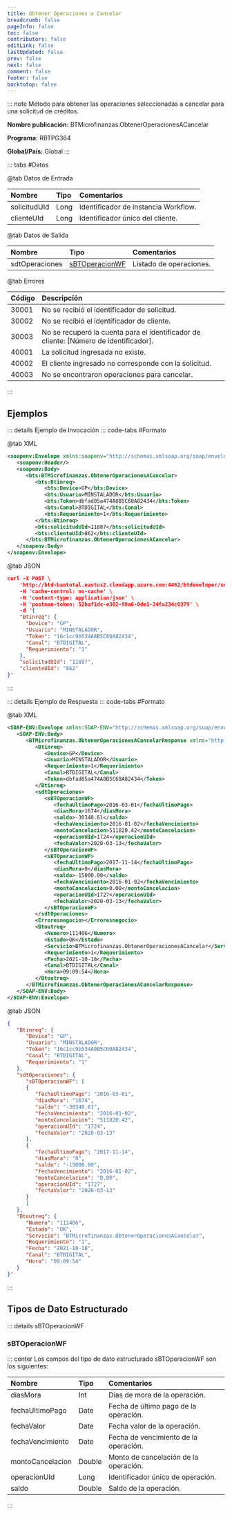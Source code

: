 ```yaml
---
title: Obtener Operaciones a Cancelar
breadcrumb: false
pageInfo: false
toc: false
contributors: false
editLink: false
lastUpdated: false
prev: false
next: false
comment: false
footer: false
backtotop: false
---
```


<!-- ABRE DATOS DEL MÉTODO -->
::: note Método para obtener las operaciones seleccionadas a cancelar para una solicitud de créditos.

**Nombre publicación:** BTMicrofinanzas.ObtenerOperacionesACancelar

**Programa:** RBTPG364

**Global/País:** Global
:::
<!-- CIERRA DATOS DEL MÉTODO -->

<!-- ABRE TABLA DE DATOS -->
::: tabs #Datos 

@tab Datos de Entrada

Nombre | Tipo | Comentarios
:--------- | :--------- | :---------
solicitudUId | Long | Identificador de instancia Workflow.
clienteUId | Long | Identificador único del cliente.

@tab Datos de Salida

Nombre | Tipo | Comentarios
:--------- | :----------- | :-----------
sdtOperaciones | [sBTOperacionWF](#sbtoperacionwf) | Listado de operaciones.

@tab Errores

Código | Descripción
:--------- | :-----------
30001 | No se recibió el identificador de solicitud.
30002 | No se recibió el identificador de cliente.
30003 | No se recuperó la cuenta para el identificador de cliente: [Número de identificador].
40001 | La solicitud ingresada no existe.
40002 | El cliente ingresado no corresponde con la solicitud.
40003 | No se encontraron operaciones para cancelar.
::: 
<!-- CIERRA TABLA DE DATOS -->

## **Ejemplos**

<!-- ABRE EJEMPLO DE INVOCACIÓN -->
::: details Ejemplo de Invocación 
::: code-tabs #Formato

@tab XML
```xml
<soapenv:Envelope xmlns:soapenv="http://schemas.xmlsoap.org/soap/envelope/" xmlns:bts="http://uy.com.dlya.bantotal/BTSOA/">
   <soapenv:Header/>
   <soapenv:Body>
      <bts:BTMicrofinanzas.ObtenerOperacionesACancelar>
         <bts:Btinreq>
            <bts:Device>GP</bts:Device>
            <bts:Usuario>MINSTALADOR</bts:Usuario>
            <bts:Token>dbfad05a474A8B5C60A82434</bts:Token>
            <bts:Canal>BTDIGITAL</bts:Canal>
            <bts:Requerimiento>1</bts:Requerimiento>
         </bts:Btinreq>
         <bts:solicitudUId>11887</bts:solicitudUId>
         <bts:clienteUId>862</bts:clienteUId>
      </bts:BTMicrofinanzas.ObtenerOperacionesACancelar>
   </soapenv:Body>
</soapenv:Envelope>
```

@tab JSON
```json
curl -X POST \
	'http://btd-bantotal.eastus2.cloudapp.azure.com:4462/btdeveloper/servlet/com.dlya.bantotal.odwsbt_BTMicrofinanzas?ObtenerOperacionesACancelar' \
	-H 'cache-control: no-cache' \
	-H 'content-type: application/json' \
	-H 'postman-token: 52baf1dc-e302-90a6-0de1-24fa234c0379' \
	-d '{
	"Btinreq": {
	  "Device": "GP",
	  "Usuario": "MINSTALADOR",
	  "Token": "16c1cc9b534A8B5C60A82434",
	  "Canal": "BTDIGITAL",
	  "Requerimiento": "1"
	},
	"solicitudUId": "11887",
	"clienteUId": "862"
}'
```
:::
<!-- CIERRA EJEMPLO DE INVOCACIÓN -->

<!-- ABRE EJEMPLO DE RESPUESTA -->
::: details Ejemplo de Respuesta 
::: code-tabs #Formato

@tab XML
```xml
<SOAP-ENV:Envelope xmlns:SOAP-ENV="http://schemas.xmlsoap.org/soap/envelope/" xmlns:xsd="http://www.w3.org/2001/XMLSchema" xmlns:SOAP-ENC="http://schemas.xmlsoap.org/soap/encoding/" xmlns:xsi="http://www.w3.org/2001/XMLSchema-instance">
   <SOAP-ENV:Body>
      <BTMicrofinanzas.ObtenerOperacionesACancelarResponse xmlns="http://uy.com.dlya.bantotal/BTSOA/">
         <Btinreq>
            <Device>GP</Device>
            <Usuario>MINSTALADOR</Usuario>
            <Requerimiento>1</Requerimiento>
            <Canal>BTDIGITAL</Canal>
            <Token>dbfad05a474A8B5C60A82434</Token>
         </Btinreq>
         <sdtOperaciones>
            <sBTOperacionWF>
               <fechaUltimoPago>2016-03-01</fechaUltimoPago>
               <diasMora>1674</diasMora>
               <saldo>-30340.61</saldo>
               <fechaVencimiento>2016-01-02</fechaVencimiento>
               <montoCancelacion>511820.42</montoCancelacion>
               <operacionUId>1724</operacionUId>
               <fechaValor>2020-03-13</fechaValor>
            </sBTOperacionWF>
            <sBTOperacionWF>
               <fechaUltimoPago>2017-11-14</fechaUltimoPago>
               <diasMora>0</diasMora>
               <saldo>-15000.00</saldo>
               <fechaVencimiento>2016-01-02</fechaVencimiento>
               <montoCancelacion>0.00</montoCancelacion>
               <operacionUId>1727</operacionUId>
               <fechaValor>2020-03-13</fechaValor>
            </sBTOperacionWF>
         </sdtOperaciones>
         <Erroresnegocio></Erroresnegocio>
         <Btoutreq>
            <Numero>111406</Numero>
            <Estado>OK</Estado>
            <Servicio>BTMicrofinanzas.ObtenerOperacionesACancelar</Servicio>
            <Requerimiento>1</Requerimiento>
            <Fecha>2021-10-18</Fecha>
            <Canal>BTDIGITAL</Canal>
            <Hora>09:09:54</Hora>
         </Btoutreq>
      </BTMicrofinanzas.ObtenerOperacionesACancelarResponse>
   </SOAP-ENV:Body>
</SOAP-ENV:Envelope>
```

@tab JSON
```json
{
   "Btinreq": {
      "Device": "GP",
      "Usuario": "MINSTALADOR",
      "Token": "16c1cc9b534A8B5C60A82434",
      "Canal": "BTDIGITAL",
      "Requerimiento": "1"
   },
   "sdtOperaciones": {
      "sBTOperacionWF": [
      {
         "fechaUltimoPago": "2016-03-01",
         "diasMora": "1674",
         "saldo": "-30340.61",
         "fechaVencimiento": "2016-01-02",
         "montoCancelacion": "511820.42",
         "operacionUId": "1724",
         "fechaValor": "2020-03-13"
      },
      {
         "fechaUltimoPago": "2017-11-14",
         "diasMora": "0",
         "saldo": "-15000.00",
         "fechaVencimiento": "2016-01-02",
         "montoCancelacion": "0.00",
         "operacionUId": "1727",
         "fechaValor": "2020-03-13"
      }
      ]
   },
   "Btoutreq": {
      "Numero": "111406",
      "Estado": "OK",
      "Servicio": "BTMicrofinanzas.ObtenerOperacionesACancelar",
      "Requerimiento": "1",
      "Fecha": "2021-10-18",
      "Canal": "BTDIGITAL",
      "Hora": "09:09:54"
   }
}'
```
::: 
<!-- CIERRA EJEMPLO DE RESPUESTA -->

## **Tipos de Dato Estructurado**

<!-- ABRE SDT -->
::: details sBTOperacionWF  

### sBTOperacionWF

::: center 
Los campos del tipo de dato estructurado sBTOperacionWF son los siguientes: 

Nombre | Tipo | Comentarios 
:--------- | :----------- | :----------- 
diasMora | Int | Días de mora de la operación. 
fechaUltimoPago | Date | Fecha de último pago de la operación. 
fechaValor | Date | Fecha valor de la operación. 
fechaVencimiento | Date | Fecha de vencimiento de la operación. 
montoCancelacion | Double | Monto de cancelación de la operación. 
operacionUId | Long | Identificador único de operación. 
saldo | Double | Saldo de la operación. 
:::
<!-- CIERRA SDT -->